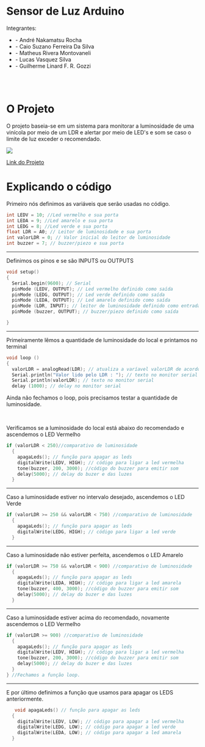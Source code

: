 # Sensor de Luz Arduino 

Integrantes:
<ul>
<li>- André Nakamatsu Rocha</li>
<li>- Caio Suzano Ferreira Da Silva</li>
<li>- Matheus Rivera Montovaneli</li>
<li>- Lucas Vasquez Silva</li>
<li>- Guilherme Linard F. R. Gozzi</li>
</ul>

<br />
<br />

# O Projeto
O projeto baseia-se em um sistema para monitorar a luminosidade de uma vinícola por meio de um LDR e alertar por meio de LED's e som se caso o limite de luz exceder o recomendado.
<br />

<img src="../docs/img.png">

<a href="https://www.tinkercad.com/things/hqnSv0cleUD-cp-1-sensor-de-luminosidade/editel?sharecode=W6U-sAYscPEdjHpCb9JnqhZcRVCxMQC69G1Xbp4hNTI">Link do Projeto</a>

# Explicando o código

Primeiro nós definimos as variáveis que serão usadas no código.
```C++
int LEDV = 10; //Led vermelho e sua porta 
int LEDA = 9; //Led amarelo e sua porta
int LEDG = 8; //Led verde e sua porta
float LDR = A0; // Leitor de luminosidade e sua porta
int valorLDR = 0; // Valor inicial do leitor de luminosidade
int buzzer = 7; // buzzer/piezo e sua porta
```

<hr />

Definimos os pinos e se são INPUTS ou OUTPUTS
```C++
void setup()
{
  Serial.begin(9600); // Serial
  pinMode (LEDV, OUTPUT); // Led vermelho definido como saída
  pinMode (LEDG, OUTPUT); // Led verde definido como saída
  pinMode (LEDA, OUTPUT); // Led amarelo definido como saída
  pinMode (LDR, INPUT); // leitor de luminosidade definido como entrada
  pinMode (buzzer, OUTPUT); // buzzer/piezo definido como saída

}
```

<hr />

Primeiramente lêmos a quantidade de luminosidade do local e printamos no terminal
```C++
void loop () 
{
  valorLDR = analogRead(LDR); // atualiza a varíavel valorLDR de acordo com a luminosidade
  Serial.println("Valor lido pelo LDR : "); // texto no monitor serial
  Serial.println(valorLDR); // texto no monitor serial 
  delay (1000); // delay no monitor serial
```

Ainda não fechamos o loop, pois precisamos testar a quantidade de luminosidade.

<br />

Verificamos se a luminosidade do local está abaixo do recomendado e ascendemos o LED Vermelho
```C++
if (valorLDR < 250)//comparativo de luminosidade
  {
    apagaLeds(); // função para apagar as leds
  	digitalWrite(LEDV, HIGH); // código para ligar a led vermelha
    tone(buzzer, 200, 3000); //código do buzzer para emitir som
    delay(5000); // delay do buzer e das luzes
  }
```

<hr />

Caso a luminosidade estiver no intervalo desejado, ascendemos o LED Verde
```C++
if (valorLDR >= 250 && valorLDR < 750) //comparativo de luminosidade
  {
    apagaLeds(); // função para apagar as leds
    digitalWrite(LEDG, HIGH); // código para ligar a led verde
  }
```

<hr />

Caso a luminosidade não estiver perfeita, ascendemos o LED Amarelo
```C++
if (valorLDR >= 750 && valorLDR < 900) //comparativo de luminosidade
  {
  	apagaLeds(); // função para apagar as leds
    digitalWrite(LEDA, HIGH); // código para ligar a led amarela
    tone(buzzer, 400, 3000); //código do buzzer para emitir som
	delay(5000); // delay do buzer e das luzes
  }
```
<hr />

Caso a luminosidade estiver acima do recomendado, novamente ascendemos o LED Vermelho
```C++
if (valorLDR >= 900) //comparativo de luminosidade
  {
    apagaLeds(); // função para apagar as leds
    digitalWrite(LEDV, HIGH); // código para ligar a led vermelha
    tone(buzzer, 200, 3000); //código do buzzer para emitir som
	delay(5000); // delay do buzer e das luzes
  }
} //Fechamos a função loop.
```

<hr />

E por último definimos a função que usamos para apagar os LEDS anteriormente.
```C++ 
   void apagaLeds() // função para apagar as leds
  {
    digitalWrite(LEDV, LOW); // código para apagar a led vermelha
    digitalWrite(LEDG, LOW); // código para apagar a led verde
    digitalWrite(LEDA, LOW); // código para apagar a led amarela
  }
```